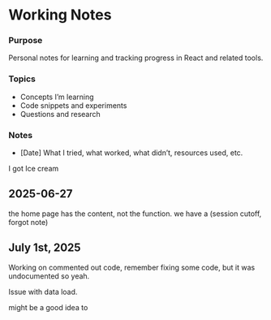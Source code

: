 # Working Notes

### Purpose
Personal notes for learning and tracking progress in React and related tools.

### Topics
- Concepts I’m learning
- Code snippets and experiments
- Questions and research

###  Notes
- [Date] What I tried, what worked, what didn’t, resources used, etc.

I got Ice cream


## 2025-06-27

the home page has the content, not the function.
we have a  (session cutoff, forgot note)

## July 1st, 2025

Working on commented out code, remember fixing some code, but it was undocumented so yeah.

Issue with data load.

might be a good idea to 